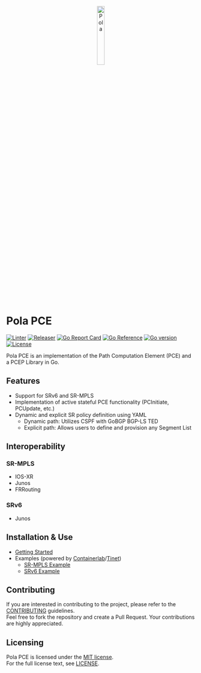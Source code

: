 <p align="center">
<img src="https://github.com/nttcom/pola/blob/main/docs/figures/pola-logo.png" alt="Pola" width="20%">
</p>

# Pola PCE
[![Linter](https://github.com/nttcom/pola/actions/workflows/ci.yml/badge.svg)](https://github.com/nttcom/pola/actions)
[![Releaser](https://github.com/nttcom/pola/actions/workflows/release.yml/badge.svg)](https://github.com/nttcom/pola/actions)
[![Go Report Card](https://goreportcard.com/badge/nttcom/pola)](https://goreportcard.com/report/github.com/nttcom/pola) 
[![Go Reference](https://pkg.go.dev/badge/github.com/nttcom/pola.svg)](https://pkg.go.dev/github.com/nttcom/pola)
[![Go version](https://img.shields.io/github/go-mod/go-version/nttcom/pola)](https://go.dev/)
[![License](https://img.shields.io/badge/license-MIT-blue)](LICENSE)

Pola PCE is an implementation of the Path Computation Element (PCE) and a PCEP Library in Go.

## Features
* Support for SRv6 and SR-MPLS
* Implementation of active stateful PCE functionality (PCInitiate, PCUpdate, etc.)
* Dynamic and explicit SR policy definition using YAML
  * Dynamic path: Utilizes CSPF with GoBGP BGP-LS TED
  * Explicit path: Allows users to define and provision any Segment List

## Interoperability
### SR-MPLS
* IOS-XR
* Junos
* FRRouting

### SRv6
* Junos

## Installation & Use
* [Getting Started](docs/sources/getting-started.md)
* Examples (powered by [Containerlab](https://containerlab.dev/)/[Tinet](https://github.com/tinynetwork/tinet))
  * [SR-MPLS Example](examples/tinet/sr-mpls_te_l3vpn)
  * [SRv6 Example](examples/containerlab/srv6_te_l3vpn)

## Contributing
If you are interested in contributing to the project, please refer to the [CONTRIBUTING](https://github.com/nttcom/pola/blob/main/CONTRIBUTING.md) guidelines.  
Feel free to fork the repository and create a Pull Request. Your contributions are highly appreciated.

## Licensing
Pola PCE is licensed under the [MIT license](https://en.wikipedia.org/wiki/MIT_License).  
For the full license text, see [LICENSE](https://github.com/nttcom/pola/blob/master/LICENSE).
